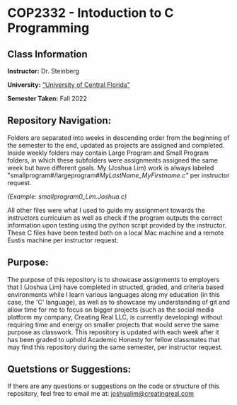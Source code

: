 # COP2332 - Intoduction to C Programming

## Class Information
**Instructor:** Dr. Steinberg

**University:** ["University of Central Florida"](https://www.ucf.edu)

**Semester Taken:** Fall 2022
 
## Repository Navigation:
Folders are separated into weeks in descending order from the beginning of the semester to the end, updated as projects are assigned and completed. Inside weekly folders may contain Large Program and Small Program folders, in which these subfolders were assignments assigned the same week but have different goals. My (Joshua Lim) work is always labeled "smallprogram#/largeprogram#_MyLastName_MyFirstname.c"_ per instructor request.

_(Example: smallprogram0_Lim.Joshua.c)_

All other files were what I used to guide my assignment towards the instructors curriculum as well as check if the program outputs the correct information upon testing using the python script provided by the instructor. These C files have been tested both on a local Mac machine and a remote Eustis machine per instructor request. 

## Purpose:
The purpose of this repository is to showcase assignments to employers that I (Joshua Lim) have completed in structed, graded, and criteria based environments while I learn various languages along my education (in this case, the 'C' language), as well as to showcase my understanding of git and allow time for me to focus on bigger projects (such as the social media platform my company, Creating Real LLC, is currently developing) without requiring time and energy on smaller projects that would serve the same purpose as classwork. This repository is updated with each week after it has been graded to uphold Academic Honesty for fellow classmates that may find this repository during the same semester, per instructor request.

## Quetstions or Suggestions:
If there are any questions or suggestions on the code or structure of this repository, feel free to email me at:
joshualim@creatingreal.com
